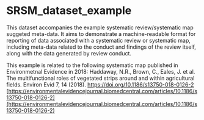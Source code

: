 # SRSM_dataset_example

This dataset accompanies the example systematic review/systematic map suggeted meta-data. It aims to demonstrate a machine-readable format for reporting of data associated with a systematic review or systematic map, including meta-data related to the conduct and findings of the review itself, along with the data generated by review conduct. 

This example is related to the following systematic map published in Environmetnal Evidence in 2018:
Haddaway, N.R., Brown, C., Eales, J. et al. The multifunctional roles of vegetated strips around and within agricultural fields. Environ Evid 7, 14 (2018). https://doi.org/10.1186/s13750-018-0126-2
[https://environmentalevidencejournal.biomedcentral.com/articles/10.1186/s13750-018-0126-2](https://environmentalevidencejournal.biomedcentral.com/articles/10.1186/s13750-018-0126-2)